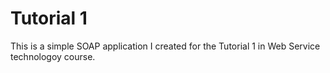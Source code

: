 # Tutorial 1 

This is a simple SOAP application I created for the Tutorial 1 in Web Service technologoy course.

